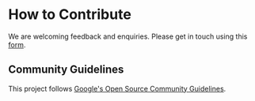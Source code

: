 # How to Contribute

We are welcoming feedback and enquiries. Please get in touch using this
[form](https://support.google.com/travel/contact/partnersupport).

## Community Guidelines

This project follows
[Google's Open Source Community Guidelines](https://opensource.google/conduct/).
